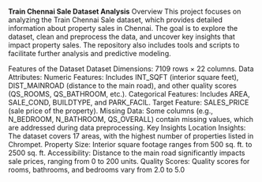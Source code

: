 

**Train Chennai Sale Dataset Analysis**
Overview
This project focuses on analyzing the Train Chennai Sale dataset, which provides detailed information about property sales in Chennai. The goal is to explore the dataset, clean and preprocess the data, and uncover key insights that impact property sales. The repository also includes tools and scripts to facilitate further analysis and predictive modeling.

Features of the Dataset
Dataset Dimensions: 7109 rows × 22 columns.
Data Attributes:
Numeric Features: Includes INT_SQFT (interior square feet), DIST_MAINROAD (distance to the main road), and other quality scores (QS_ROOMS, QS_BATHROOM, etc.).
Categorical Features: Includes AREA, SALE_COND, BUILDTYPE, and PARK_FACIL.
Target Feature: SALES_PRICE (sale price of the property).
Missing Data: Some columns (e.g., N_BEDROOM, N_BATHROOM, QS_OVERALL) contain missing values, which are addressed during data preprocessing.
Key Insights
Location Insights:
The dataset covers 17 areas, with the highest number of properties listed in Chrompet.
Property Size:
Interior square footage ranges from 500 sq. ft. to 2500 sq. ft.
Accessibility:
Distance to the main road significantly impacts sale prices, ranging from 0 to 200 units.
Quality Scores:
Quality scores for rooms, bathrooms, and bedrooms vary from 2.0 to 5.0

